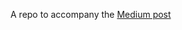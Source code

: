 A repo to accompany the [Medium post](https://stevenpcurtis.medium.com/stride-in-swift-5d92568ddf21)
